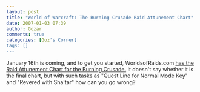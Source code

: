 ```yaml
---
layout: post
title: "World of Warcraft: The Burning Crusade Raid Attunement Chart"
date: 2007-01-03 07:39
author: Gozar
comments: true
categories: [Goz's Corner]
tags: []
---
```

January 16th is coming, and to get you started, WorldsofRaids.com <a href="http://www.worldofraids.com/forum/viewtopic.php?t=2698">has the Raid Attunement Chart for the Burning Crusade.</a> It doesn't say whether it is the final chart, but with such tasks as "Quest Line for Normal Mode Key" and "Revered with Sha'tar" how can you go wrong?
